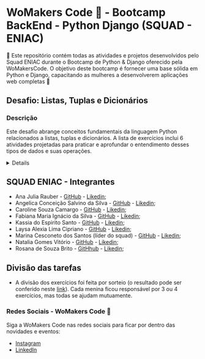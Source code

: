 ﻿# WoMakers Code 🦋 - Bootcamp BackEnd - Python Django (SQUAD - ENIAC)

🦋 Este repositório contém todas as atividades e projetos desenvolvidos pelo Squad ENIAC durante o Bootcamp de Python & Django oferecido pela WoMakersCode. O objetivo deste bootcamp é fornecer uma base sólida em Python e Django, capacitando as mulheres a desenvolverem aplicações web completas 🦋


## Desafio: Listas, Tuplas e Dicionários

### Descrição

Este desafio abrange conceitos fundamentais da linguagem Python relacionados a listas, tuplas e dicionários. A lista de exercícios inclui 6 atividades projetadas para praticar e aprofundar o entendimento desses tipos de dados e suas operações.

<details>

  1️⃣ Utilizando listas faça um programa que faça 5 perguntas para uma pessoa sobre um crime.
   
   As perguntas são:

   - "Telefonou para a vítima?"
   - "Esteve no local do crime?"
   - "Mora perto da vítima?"
   - "Devia para a vítima?"
   - "Já trabalhou com a vítima?"

   O programa deve no final emitir uma classificação sobre a participação da pessoa no crime.
   - Se a pessoa responder positivamente a 2 questões, ela deve ser classificada como "Suspeita".
   - Entre 3 e 4 como "Cúmplice".
   - E 5 como "Assassino".
   - Caso contrário, ela será classificada como "Inocente".


2️⃣ Faça um Programa que peça as quatro notas de 5 alunos, calcule e armazene numa lista a média de cada aluno, e imprima o número de alunos com média maior ou igual a 7.0.

3️⃣ Crie um dicionário representando um carrinho de compras. Adicione produtos (chaves) e quantidades (valores) ao carrinho. Calcule o total do carrinho de compra.

4️⃣ Crie um dicionário representando contatos (nome, telefone). Permita ao usuário procurar por um contato pelo nome.**

5️⃣ **Crie duas tuplas. Concatene-as para formar uma nova tupla.

6️⃣ Faça um programa que permita ao usuário digitar o seu nome e em seguida mostre o nome do usuário de trás para frente utilizando somente letras maiúsculas. Dica: lembre-se que ao informar o nome o usuário pode digitar letras maiúsculas ou minúsculas.

</details>
  

## SQUAD ENIAC - Integrantes 

- Ana Julia Rauber - [GitHub](https://github.com/anajuliarauber) - [Likedin](https://www.linkedin.com/in/ana-julia-rauber/);
- Angelica Conceição Salvino da Silva - [GitHub](https://github.com/AngelicaSalvino) - [Likedin](https://www.linkedin.com/in/angelica-salvino/);
- Caroline Souza Camargo - [GitHub](https://github.com/Caroline-Camargo) - [Likedin](https://www.linkedin.com/in/caroline-souza-camargo-023b54164/);
- Fabiana Maria Ignácio da Silva - [GitHub](https://github.com/Ignacio-fabianamaria) - [Likedin](https://www.linkedin.com/in/fabianaignacio/);
- Kassia do Espirito Santo - [GitHub](https://github.com/KassiaES) - [Likedin](https://www.linkedin.com/in/kassia-es);
- Laysa Alexia Lima Cipriano - [GitHub](https://github.com/LayCipriano) - [Likedin](https://www.linkedin.com/in/lay-cipriano/);
- Marina Cesconeto dos Santos (líder do squad) - [GitHub](https://github.com/marina6coneto) - [Likedin](https://www.linkedin.com/in/marina-cesconeto-dos-santos-a17563216/);
- Natalia Gomes Vitório - [GitHub]() - [Likedin]();
- Rosana de Souza Brito - [GitHhub](https://github.com/RosanaBrito) - [Likedin](https://www.linkedin.com/in/rosanadesouzabrito/);

## Divisão das tarefas

- A divisão dos exercícios foi feita por sorteio (o resultado pode ser conferido neste [link](https://colab.research.google.com/drive/1EDM0O1Wunqcvm__XXykPkR93WER0ItzC?usp=sharing)). Cada menina ficou responsável por 3 ou 4 exercícios, mas todas se ajudam mutuamente.

### Redes Sociais - WoMakers Code 🦋 

Siga a WoMakers Code nas redes sociais para ficar por dentro das novidades e eventos:

- [Instagram](https://www.instagram.com/womakersgram/)
- [LinkedIn](https://www.linkedin.com/company/womakerscode/)


